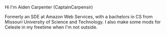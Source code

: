 Hi I'm Aiden Carpenter (CaptainCarpensir)

Formerly an SDE at Amazon Web Services, with a bachelors in CS from Missouri University of Science and Technology.
I also make some mods for Celeste in my freetime when I'm not outside.
